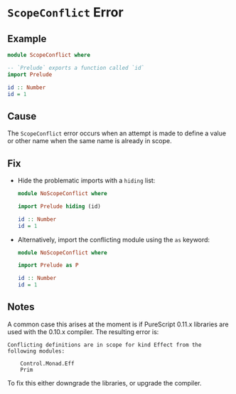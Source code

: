 # `ScopeConflict` Error

## Example

```purescript
module ScopeConflict where

-- `Prelude` exports a function called `id`
import Prelude

id :: Number
id = 1
```

## Cause

The `ScopeConflict` error occurs when an attempt is made to define a value or other name when the same name is already in scope.

## Fix

- Hide the problematic imports with a `hiding` list:

    ```purescript
    module NoScopeConflict where

    import Prelude hiding (id)

    id :: Number
    id = 1
    ```

- Alternatively, import the conflicting module using the `as` keyword:

    ```purescript
    module NoScopeConflict where

    import Prelude as P

    id :: Number
    id = 1
    ```

## Notes

A common case this arises at the moment is if PureScript 0.11.x libraries are used with the 0.10.x compiler. The resulting error is:

```
Conflicting definitions are in scope for kind Effect from the following modules:

    Control.Monad.Eff
    Prim
```

To fix this either downgrade the libraries, or upgrade the compiler.
